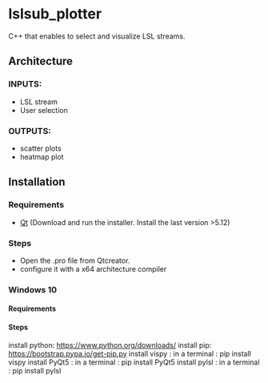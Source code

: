 # lslsub_plotter
C++ that enables to select and visualize LSL streams.

## Architecture
### INPUTS:
- LSL stream
- User selection
### OUTPUTS:
- scatter plots
- heatmap plot


## Installation
### Requirements
- [Qt](https://www.qt.io/download) (Download and run the installer. Install the last version >5.12)
### Steps
- Open the .pro file from Qtcreator.
- configure it with a x64 architecture compiler

### Windows 10
#### Requirements
#### Steps
install python: https://www.python.org/downloads/
install pip: https://bootstrap.pypa.io/get-pip.py
install vispy : in a terminal : pip install vispy
install PyQt5 : in a terminal : pip install PyQt5
install pylsl : in a terminal : pip install pylsl


